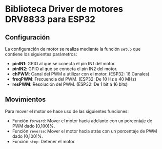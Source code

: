 # Biblioteca Driver de motores DRV8833 para ESP32

## Configuración
La configuración de motor se realiza mediante la función ``setup`` que contiene los siguientes parámetros:
- **pinIN1**: GPIO al que se conecta el pin IN1 del motor.
- **pinIN2**: GPIO al que se conecta el pin IN2 del motor.
- **chPWM**: Canal del PWM a utilizar con el motor. (ESP32: 16 Canales)
- **freqPWM**: Frecuencia del PWM. (ESP32: De 10 Hz a 40 MHz)
- **resPWM**: Resolución del PWM. (ESP32: De 1 bit a 16 bits)

## Movimientos
Para mover el motor se hace uso de las siguientes funciones:
- Función ``forward``: Mover el motor hacia adelante con un porcentaje de PWM dado [0,100]%.
- Función ``reverse``: Mover el motor hacia atrás con un porcentaje de PWM dado [0,100]%.
- Función ``stop``: Detener el motor.